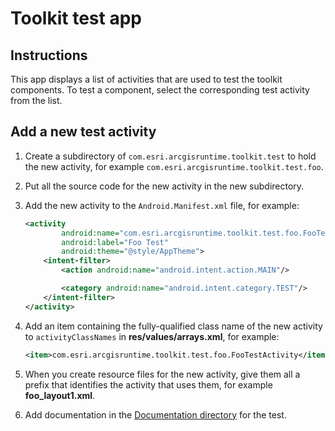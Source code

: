 # Toolkit test app

## Instructions

This app displays a list of activities that are used to test the toolkit components. To test a component, select the corresponding test activity from the list.

## Add a new test activity

1. Create a subdirectory of `com.esri.arcgisruntime.toolkit.test` to hold the new activity, for example
`com.esri.arcgisruntime.toolkit.test.foo`.
2. Put all the source code for the new activity in the new subdirectory.
3. Add the new activity to the `Android.Manifest.xml` file, for example:

    ```xml
    <activity
            android:name="com.esri.arcgisruntime.toolkit.test.foo.FooTestActivity"
            android:label="Foo Test"
            android:theme="@style/AppTheme">
        <intent-filter>
            <action android:name="android.intent.action.MAIN"/>

            <category android:name="android.intent.category.TEST"/>
        </intent-filter>
    </activity>
    ```

4. Add an item containing the fully-qualified class name of the new activity to `activityClassNames` in
**res/values/arrays.xml**, for example:

    ```xml
    <item>com.esri.arcgisruntime.toolkit.test.foo.FooTestActivity</item>
    ```

5. When you create resource files for the new activity, give them all a prefix that identifies the activity that uses them, for example **foo_layout1.xml**.
6. Add documentation in the [Documentation directory](./readme.md) for the test.
